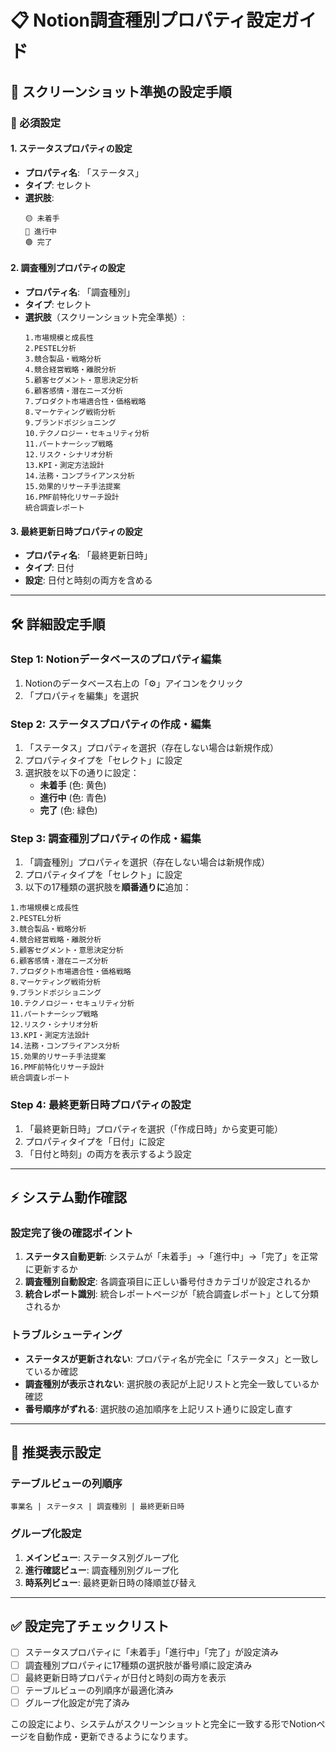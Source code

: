 # 📋 Notion調査種別プロパティ設定ガイド

## 🎯 スクリーンショット準拠の設定手順

### **🔧 必須設定**

#### **1. ステータスプロパティの設定**
- **プロパティ名**: 「ステータス」
- **タイプ**: セレクト
- **選択肢**:
  ```
  🟡 未着手
  🔵 進行中
  🟢 完了
  ```

#### **2. 調査種別プロパティの設定**
- **プロパティ名**: 「調査種別」
- **タイプ**: セレクト
- **選択肢**（スクリーンショット完全準拠）:
  ```
  1.市場規模と成長性
  2.PESTEL分析
  3.競合製品・戦略分析
  4.競合経営戦略・離脱分析
  5.顧客セグメント・意思決定分析
  6.顧客感情・潜在ニーズ分析
  7.プロダクト市場適合性・価格戦略
  8.マーケティング戦術分析
  9.ブランドポジショニング
  10.テクノロジー・セキュリティ分析
  11.パートナーシップ戦略
  12.リスク・シナリオ分析
  13.KPI・測定方法設計
  14.法務・コンプライアンス分析
  15.効果的リサーチ手法提案
  16.PMF前特化リサーチ設計
  統合調査レポート
  ```

#### **3. 最終更新日時プロパティの設定**
- **プロパティ名**: 「最終更新日時」
- **タイプ**: 日付
- **設定**: 日付と時刻の両方を含める

---

## 🛠️ **詳細設定手順**

### **Step 1: Notionデータベースのプロパティ編集**
1. Notionのデータベース右上の「⚙️」アイコンをクリック
2. 「プロパティを編集」を選択

### **Step 2: ステータスプロパティの作成・編集**
1. 「ステータス」プロパティを選択（存在しない場合は新規作成）
2. プロパティタイプを「セレクト」に設定
3. 選択肢を以下の通りに設定：
   - **未着手** (色: 黄色)
   - **進行中** (色: 青色)
   - **完了** (色: 緑色)

### **Step 3: 調査種別プロパティの作成・編集**
1. 「調査種別」プロパティを選択（存在しない場合は新規作成）
2. プロパティタイプを「セレクト」に設定
3. 以下の17種類の選択肢を**順番通りに**追加：

```
1.市場規模と成長性
2.PESTEL分析
3.競合製品・戦略分析
4.競合経営戦略・離脱分析
5.顧客セグメント・意思決定分析
6.顧客感情・潜在ニーズ分析
7.プロダクト市場適合性・価格戦略
8.マーケティング戦術分析
9.ブランドポジショニング
10.テクノロジー・セキュリティ分析
11.パートナーシップ戦略
12.リスク・シナリオ分析
13.KPI・測定方法設計
14.法務・コンプライアンス分析
15.効果的リサーチ手法提案
16.PMF前特化リサーチ設計
統合調査レポート
```

### **Step 4: 最終更新日時プロパティの設定**
1. 「最終更新日時」プロパティを選択（「作成日時」から変更可能）
2. プロパティタイプを「日付」に設定
3. 「日付と時刻」の両方を表示するよう設定

---

## ⚡ **システム動作確認**

### **設定完了後の確認ポイント**
1. **ステータス自動更新**: システムが「未着手」→「進行中」→「完了」を正常に更新するか
2. **調査種別自動設定**: 各調査項目に正しい番号付きカテゴリが設定されるか
3. **統合レポート識別**: 統合レポートページが「統合調査レポート」として分類されるか

### **トラブルシューティング**
- **ステータスが更新されない**: プロパティ名が完全に「ステータス」と一致しているか確認
- **調査種別が表示されない**: 選択肢の表記が上記リストと完全一致しているか確認
- **番号順序がずれる**: 選択肢の追加順序を上記リスト通りに設定し直す

---

## 🎨 **推奨表示設定**

### **テーブルビューの列順序**
```
事業名 | ステータス | 調査種別 | 最終更新日時
```

### **グループ化設定**
1. **メインビュー**: ステータス別グループ化
2. **進行確認ビュー**: 調査種別別グループ化
3. **時系列ビュー**: 最終更新日時の降順並び替え

---

## ✅ **設定完了チェックリスト**

- [ ] ステータスプロパティに「未着手」「進行中」「完了」が設定済み
- [ ] 調査種別プロパティに17種類の選択肢が番号順に設定済み
- [ ] 最終更新日時プロパティが日付と時刻の両方を表示
- [ ] テーブルビューの列順序が最適化済み
- [ ] グループ化設定が完了済み

この設定により、システムがスクリーンショットと完全に一致する形でNotionページを自動作成・更新できるようになります。 